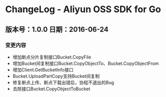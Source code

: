 ﻿# ChangeLog - Aliyun OSS SDK for Go

## 版本号：1.0.0 日期：2016-06-24
### 变更内容
 - 增加断点分片复制接口Bucket.CopyFile
 - 增加Bucket间复制接口Bucket.CopyObjectTo、Bucket.CopyObjectFrom
 - 增加Client.GetBucketInfo接口
 - Bucket.UploadPartCopy支持Bucket间复制
 - 修复断点上传、断点下载出错后，协程不退出的Bug
 - 去除接口Bucket.CopyObjectToBucket
